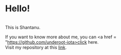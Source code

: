 # Hello! 
<br>
This is Shantanu. <br>

If you want to know more about me, you can <a href = "https://github.com/underoot-iota>click here</a>. <br>
Visit my repository at this <a href = "https://github.com/underoot-iota/Go-git-task-repo.git">link</a>.
